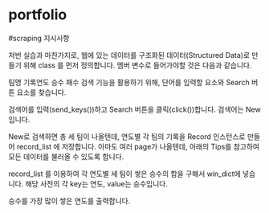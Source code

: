 # portfolio
#scraping
지시사항

저번 실습과 마찬가지로, 웹에 있는 데이터를 구조화된 데이터(Structured Data)로 만들기 위해 class 를 먼저 정의합니다. 멤버 변수로 들어가야할 것은 다음과 같습니다.

팀명
기록연도
승수
패수
검색 기능을 활용하기 위해, 단어를 입력할 요소와 Search 버튼 요소를 찾습니다.

검색어를 입력(send_keys())하고 Search 버튼을 클릭(click())합니다. 검색어는 New 입니다.

New로 검색하면 총 세 팀이 나올텐데, 연도별 각 팀의 기록을 Record 인스턴스로 만들어 record_list 에 저장합니다. 아마도 여러 page가 나올텐데, 아래의 Tips를 참고하여 모든 데이터를 불러올 수 있도록 합니다.

record_list 를 이용하여 각 연도별 세 팀이 쌓은 승수의 합을 구해서 win_dict에 넣습니다. 해당 사전의 각 key는 연도, value는 승수입니다.

승수를 가장 많이 쌓은 연도를 출력합니다.
